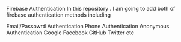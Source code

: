 Firebase Authentication
In this repository . I am going to add both of firebase authentication methods including

Email/Passowrd Authentication
Phone Authentication
Anonymous Authentication
Google
Facebook
GitHub
Twitter etc